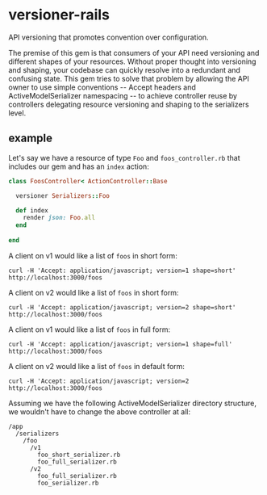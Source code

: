 # versioner-rails

API versioning that promotes convention over configuration.

The premise of this gem is that consumers of your API need versioning and different shapes of your resources. Without proper thought into versioning and shaping, your codebase can quickly resolve into a redundant and confusing state. This gem tries to solve that problem by allowing the API owner to use simple conventions -- Accept headers and ActiveModelSerializer namespacing -- to achieve controller reuse by controllers delegating resource versioning and shaping to the serializers level.


## example



Let's say we have a resource of type `Foo` and `foos_controller.rb` that includes our gem and has an `index` action:

``` Ruby
class FoosController< ActionController::Base

  versioner Serializers::Foo

  def index
    render json: Foo.all
  end
  
end
```

A client on v1 would like a list of `foos` in short form:

`curl -H 'Accept: application/javascript; version=1 shape=short' http://localhost:3000/foos`

A client on v2 would like a list of `foos` in short form:

`curl -H 'Accept: application/javascript; version=2 shape=short' http://localhost:3000/foos`

A client on v1 would like a list of `foos` in full form:

`curl -H 'Accept: application/javascript; version=1 shape=full' http://localhost:3000/foos`

A client on v2 would like a list of `foos` in default form:

`curl -H 'Accept: application/javascript; version=2 http://localhost:3000/foos`

Assuming we have the following ActiveModelSerializer directory structure, we wouldn't have to change the above controller at all:
```
/app
  /serializers
    /foo
      /v1
        foo_short_serializer.rb
        foo_full_serializer.rb
      /v2
        foo_full_serializer.rb
        foo_serializer.rb
```
